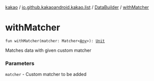 [kakao](../../index.md) / [io.github.kakaoandroid.kakao.list](../index.md) / [DataBuilder](index.md) / [withMatcher](./with-matcher.md)

# withMatcher

`fun withMatcher(matcher: Matcher<`[`Any`](https://kotlinlang.org/api/latest/jvm/stdlib/kotlin/-any/index.html)`>): `[`Unit`](https://kotlinlang.org/api/latest/jvm/stdlib/kotlin/-unit/index.html)

Matches data with given custom matcher

### Parameters

`matcher` - Custom matcher to be added